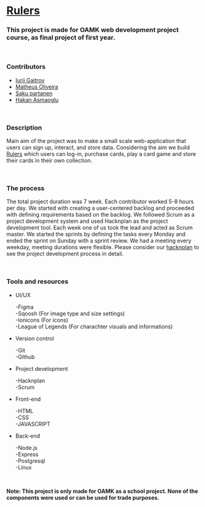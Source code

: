 <h1> <a href="https://rulers-sh.com/index.html">Rulers</a> </h1>
<h3> This project is made for OAMK web development project course, as final project of first year. </h3>
<br>
<h3> Contributors </h3>
<p>
  <ul>
    <li> <a href="https://github.com/ChpoCko">Iurii Gaitrov</a></li>
    <li> <a href="https://github.com/Matheus-OAMK">Matheus Oliveira</a></li>
    <li> <a href="https://github.com/partandeee">Saku partanen</a></li>
    <li> <a href="https://github.com/Hakan-Asmaoglu">Hakan Asmaoglu</a></li>
   </ul>
 </p>
 <br>
 <h3> Description </h3>
 <p>Main aim of the project was to make a small scale web-application that users can sign up, interact, and store data. Considering the aim we build <a href="https://rulers-sh.com/index.html">Rulers</a> which users can log-in, purchase cards, play a card game and store their cards in their own collection.</p>
 <br>
 <h3> The process </h3>
  <p>The total project duration was 7 week. Each contributor worked 5-8 hours per day. We started with creating a user-centered backlog and proceeded with defining requirements based on the backlog. We followed Scrum as a project development system and used Hacknplan as the project development tool. Each week one of us took the lead and acted as Scrum master. We started the sprints by defining the tasks every Monday and ended the sprint on Sunday with a sprint review. We had a meeting every weekday, meeting durations were flexible. Please consider our <a href="https://app.hacknplan.com/p/183399/kanban?categoryId=0&boardId=506202">hacknplan</a> to see the project development process in detail.</p>
  <br>
  <h3> Tools and resources </h3>
  <p>
    <ul>
      <li>UI/UX</li>
      <p>-Figma<br>-Sqoosh (For image type and size settings)<br>-Ionicons (For icons)<br>-League of Legends (For charachter visuals and informations)</p>
      <li>Version control</li>
      <p>-Git<br>-Github</p>
      <li>Project development</li>
      <p>-Hacknplan<br>-Scrum</p>
      <li>Front-end</li>
      <p>-HTML<br>-CSS<br>-JAVASCRIPT</p>
      <li>Back-end</li>
      <p>-Node.js<br>-Express<br>-Postgresql<br>-Linux<br></p>
    </ul>
  </p>
  <br>
  <p><strong>Note: This project is only made for OAMK as a school project. None of the components were used or can be used for trade purposes.</strong></p>
